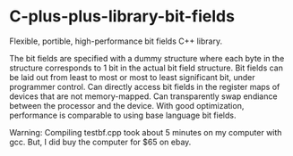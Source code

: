 # C-plus-plus-library-bit-fields
Flexible, portible, high-performance bit fields C++ library.

The bit fields are specified with a dummy structure where each byte in the structure corresponds to 1 bit in the actual bit field structure.  Bit fields can be laid out from least to most or most to least significant bit, under programmer control.  Can directly access bit fields in the register maps of devices that are not memory-mapped.  Can transparently swap endiance between the processor and the device.  With good optimization, performance is comparable to using base language bit fields.

Warning:  Compiling testbf.cpp took about 5 minutes on my computer with gcc.  But, I did buy the computer for $65 on ebay.
